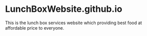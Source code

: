 # LunchBoxWebsite.github.io
This is the lunch box services website which providing best food at affordable price to everyone. 
